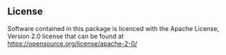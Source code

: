 License
-------

Software contained in this package is licenced with the Apache License, Version 2.0 license that can be found at https://opensource.org/license/apache-2-0/
